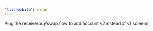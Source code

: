 ```yaml
---
"live-mobile": minor
---
```


Plug the receive/buy/swap flow to add account v2 instead of v1 screens
